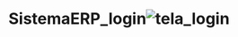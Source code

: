 # SistemaERP_login![tela_login](https://user-images.githubusercontent.com/116903886/210140217-3e4a2cbc-05e6-4bfc-b2f1-0e26193ff0a3.png)
